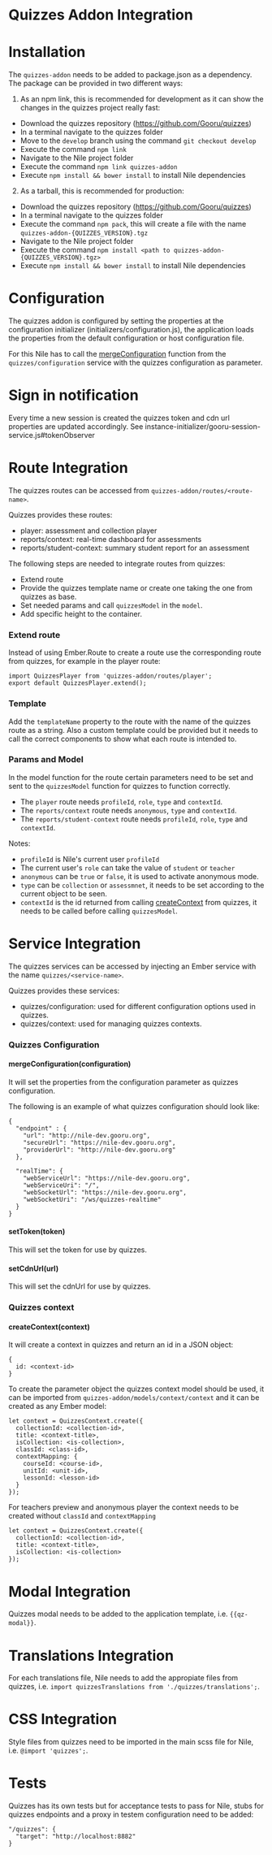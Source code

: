 Quizzes Addon Integration
=========================

# Installation

The `quizzes-addon` needs to be added to package.json as a dependency. The package can be provided in two different ways:

1. As an npm link, this is recommended for development as it can show the changes in the quizzes project really fast:
  - Download the quizzes repository (https://github.com/Gooru/quizzes)
  - In a terminal navigate to the quizzes folder
  - Move to the `develop` branch using the command `git checkout develop`
  - Execute the command `npm link`
  - Navigate to the Nile project folder
  - Execute the command `npm link quizzes-addon`
  - Execute `npm install && bower install` to install Nile dependencies
2. As a tarball, this is recommended for production:
  - Download the quizzes repository (https://github.com/Gooru/quizzes)
  - In a terminal navigate to the quizzes folder
  - Execute the command `npm pack`, this will create a file with the name `quizzes-addon-{QUIZZES_VERSION}.tgz`
  - Navigate to the Nile project folder
  - Execute the command `npm install <path to quizzes-addon-{QUIZZES_VERSION}.tgz>`
  - Execute `npm install && bower install` to install Nile dependencies

# Configuration
The quizzes addon is configured by setting the properties at the configuration initializer (initializers/configuration.js),
the application loads the properties from the default configuration or host configuration file.

For this Nile has to call the [mergeConfiguration](#quizzes-configuration) function from the `quizzes/configuration` service with the quizzes configuration as parameter.

# Sign in notification
Every time a new session is created the quizzes token and cdn url properties are updated accordingly. See instance-initializer/gooru-session-service.js#tokenObserver

# Route Integration
The quizzes routes can be accessed from `quizzes-addon/routes/<route-name>`.

Quizzes provides these routes:
  - player: assessment and collection player
  - reports/context: real-time dashboard for assessments
  - reports/student-context: summary student report for an assessment

The following steps are needed to integrate routes from quizzes:
  - Extend route
  - Provide the quizzes template name or create one taking the one from quizzes as base.
  - Set needed params and call `quizzesModel` in the `model`.
  - Add specific height to the container.

### Extend route
Instead of using Ember.Route to create a route use the corresponding route from quizzes, for example in the player route:

```
import QuizzesPlayer from 'quizzes-addon/routes/player';
export default QuizzesPlayer.extend();
```

### Template
Add the `templateName` property to the route with the name of the quizzes route as a string. Also a custom template could be provided but it needs to call the correct components to show what each route is intended to.

### Params and Model

In the model function for the route certain parameters need to be set and sent to the `quizzesModel` function for quizzes to function correctly.

  - The `player` route needs `profileId`, `role`, `type` and `contextId`.
  - The `reports/context` route needs `anonymous`, `type` and `contextId`.
  - The `reports/student-context` route needs `profileId`, `role`, `type` and `contextId`.

Notes:
  - `profileId` is Nile's current user `profileId`
  - The current user's `role` can take the value of `student` or `teacher`
  - `anonymous` can be `true` or `false`, it is used to activate anonymous mode.
  - `type` can be `collection` or `assessmnet`, it needs to be set according to the current object to be seen.
  - `contextId` is the id returned from calling [createContext](#quizzes-context) from quizzes, it needs to be called before calling `quizzesModel`.

# Service Integration
The quizzes services can be accessed by injecting an Ember service with the name `quizzes/<service-name>`.

Quizzes provides these services:
  - quizzes/configuration: used for different configuration options used in quizzes.
  - quizzes/context: used for managing quizzes contexts.

### Quizzes Configuration

#### mergeConfiguration(configuration)

It will set the properties from the configuration parameter as quizzes configuration.

The following is an example of what quizzes configuration should look like:

```
{
  "endpoint" : {
    "url": "http://nile-dev.gooru.org",
    "secureUrl": "https://nile-dev.gooru.org",
    "providerUrl": "http://nile-dev.gooru.org"
  },

  "realTime": {
    "webServiceUrl": "https://nile-dev.gooru.org",
    "webServiceUri": "/",
    "webSocketUrl": "https://nile-dev.gooru.org",
    "webSocketUri": "/ws/quizzes-realtime"
  }
}
```

#### setToken(token)

This will set the token for use by quizzes.

#### setCdnUrl(url)

This will set the cdnUrl for use by quizzes.

### Quizzes context

#### createContext(context)

It will create a context in quizzes and return an id in a JSON object:

```
{
  id: <context-id>
}
```

To create the parameter object the quizzes context model should be used, it can be imported from `quizzes-addon/models/context/context` and it can be created as any Ember model:

```
let context = QuizzesContext.create({
  collectionId: <collection-id>,
  title: <context-title>,
  isCollection: <is-collection>,
  classId: <class-id>,
  contextMapping: {
    courseId: <course-id>,
    unitId: <unit-id>,
    lessonId: <lesson-id>
  }
});
```

For teachers preview and anonymous player the context needs to be created without `classId` and `contextMapping`
```
let context = QuizzesContext.create({
  collectionId: <collection-id>,
  title: <context-title>,
  isCollection: <is-collection>
});
```

# Modal Integration
Quizzes modal needs to be added to the application template, i.e. `{{qz-modal}}`.

# Translations Integration
For each translations file, Nile needs to add the appropiate files from quizzes, i.e. `import quizzesTranslations from './quizzes/translations';`.

# CSS Integration
Style files from quizzes need to be imported in the main scss file for Nile, i.e. `@import 'quizzes';`.

# Tests
Quizzes has its own tests but for acceptance tests to pass for Nile, stubs for quizzes endpoints and a proxy in testem configuration need to be added:
```
"/quizzes": {
  "target": "http://localhost:8882"
}
```
